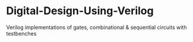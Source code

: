 # Digital-Design-Using-Verilog
Verilog implementations of gates, combinational &amp; sequential circuits with testbenches
